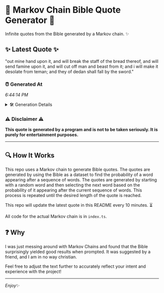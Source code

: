 # 📖 Markov Chain Bible Quote Generator 📖

Infinite quotes from the Bible generated by a Markov chain. ✨

## ✨ Latest Quote ✨
"out mine hand upon it, and will break the staff of the bread thereof, and will send famine upon it, and will cut off man and beast from it; and i will make it desolate from teman; and they of dedan shall fall by the sword."

### ⏰ Generated At
*6:44:14 PM*

<details>
    <summary>🛠️ Generation Details</summary>
    <p>
        <strong>🌱 Seed:</strong> out<br>
        <strong>🔄 Iterations:</strong> 45<br>
        <strong>📜 Context History:</strong><br>[ out ]: mine<br>[ out, mine ]: hand<br>[ out, mine, hand ]: upon<br>[ out, mine, hand, upon ]: it,<br>[ out, mine, hand, upon, it, ]: and<br>[ out, mine, hand, upon, it,, and ]: will<br>[ mine, hand, upon, it,, and, will ]: break<br>[ hand, upon, it,, and, will, break ]: the<br>[ upon, it,, and, will, break, the ]: staff<br>[ it,, and, will, break, the, staff ]: of<br>[ and, will, break, the, staff, of ]: the<br>[ will, break, the, staff, of, the ]: bread<br>[ break, the, staff, of, the, bread ]: thereof,<br>[ the, staff, of, the, bread, thereof, ]: and<br>[ staff, of, the, bread, thereof,, and ]: will<br>[ of, the, bread, thereof,, and, will ]: send<br>[ the, bread, thereof,, and, will, send ]: famine<br>[ bread, thereof,, and, will, send, famine ]: upon<br>[ thereof,, and, will, send, famine, upon ]: it,<br>[ and, will, send, famine, upon, it, ]: and<br>[ will, send, famine, upon, it,, and ]: will<br>[ send, famine, upon, it,, and, will ]: cut<br>[ famine, upon, it,, and, will, cut ]: off<br>[ upon, it,, and, will, cut, off ]: man<br>[ it,, and, will, cut, off, man ]: and<br>[ and, will, cut, off, man, and ]: beast<br>[ will, cut, off, man, and, beast ]: from<br>[ cut, off, man, and, beast, from ]: it;<br>[ off, man, and, beast, from, it; ]: and<br>[ man, and, beast, from, it;, and ]: i<br>[ and, beast, from, it;, and, i ]: will<br>[ beast, from, it;, and, i, will ]: make<br>[ from, it;, and, i, will, make ]: it<br>[ it;, and, i, will, make, it ]: desolate<br>[ and, i, will, make, it, desolate ]: from<br>[ i, will, make, it, desolate, from ]: teman;<br>[ will, make, it, desolate, from, teman; ]: and<br>[ make, it, desolate, from, teman;, and ]: they<br>[ it, desolate, from, teman;, and, they ]: of<br>[ desolate, from, teman;, and, they, of ]: dedan<br>[ from, teman;, and, they, of, dedan ]: shall<br>[ teman;, and, they, of, dedan, shall ]: fall<br>[ and, they, of, dedan, shall, fall ]: by<br>[ they, of, dedan, shall, fall, by ]: the<br>[ of, dedan, shall, fall, by, the ]: sword.<br>
    </p>
</details>

### ⚠️ Disclaimer ⚠️
**This quote is generated by a program and is not to be taken seriously. It is purely for entertainment purposes.**

---

## 🔍 How It Works

This repo uses a Markov chain to generate Bible quotes. The quotes are generated by using the Bible as a dataset to find the probability of a word appearing after a sequence of words. The quotes are generated by starting with a random word and then selecting the next word based on the probability of it appearing after the current sequence of words. This process is repeated until the desired length of the quote is reached.

This repo will update the latest quote in this README every 10 minutes. ⏳

All code for the actual Markov chain is in `index.ts`.

## ❓ Why

I was just messing around with Markov Chains and found that the Bible surprisingly yielded good results when prompted. 
It was suggested by a friend, and I am in no way christian.

Feel free to adjust the text further to accurately reflect your intent and experience with the project!

---

*Enjoy*✨
